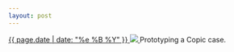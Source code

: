 ```yaml
---
layout: post
---
```


<p>
  <a href="/343">
    <time>{{ page.date | date: "%e %B %Y" }}</time>
    <img src="{{ site.assets_url }}/343.jpg">
  </a>
  Prototyping a Copic case.
</p>
